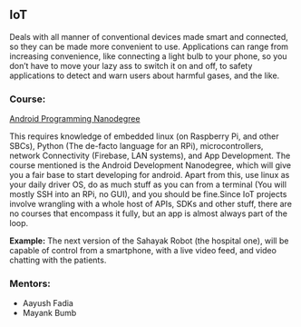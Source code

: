 ## IoT

Deals with all manner of conventional devices made smart and connected, so they can be made more convenient to use. Applications can range from increasing convenience, like connecting a light bulb to your phone, so you don’t have to move your lazy ass to switch it on and off, to safety applications to detect and warn users about harmful gases, and the like.

### Course:

[Android Programming Nanodegree](https://www.udacity.com/course/android-developer-nanodegree-by-google--nd801)

This requires knowledge of embedded linux (on Raspberry Pi, and other SBCs), Python (The de-facto language for an RPi), microcontrollers, network Connectivity (Firebase, LAN systems), and App Development. The course mentioned is the Android Development Nanodegree, which will give you a fair base to start developing for android. Apart from this, use linux as your daily driver OS, do as much stuff as you can from a terminal (You will mostly SSH into an RPi, no GUI), and you should be fine.Since IoT projects involve wrangling with a whole host of APIs, SDKs and other stuff, there are no courses that encompass it fully, but an app is almost always part of the loop.

**Example:** The next version of the Sahayak Robot (the hospital one), will be capable of control from a smartphone, with a live video feed, and video chatting with the patients.

### Mentors:

* Aayush Fadia
* Mayank Bumb